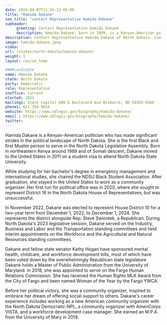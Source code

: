 ```yaml
---
date: 2024-04-07T11:54:12-05:00
title: "Hamida Dakane"
seo_title: "contact Representative Hamida Dakane"
subheader:
     greeting: Contact Representative Hamida Dakane
     description: Hamida Dakane, born in 1989, is a Kenyan-American politician affiliated with the Democratic Party. She serves as a member of the North Dakota House of Representatives, representing District 10. She assumed office on December 1, 2022.
description: Contact Representative Hamida Dakane of North Dakota. Contact information for Hamida Dakane includes email address, phone number, and mailing address.
image: hamida-dakane.jpeg
video:
url: /states/north-dakota/hamida-dakane/
weight: 1
layout: course_home

####candidate
name: Hamida Dakane
state: North Dakota
party: Democratic
role: Representative
inoffice: current
elected: 2023
mailing1: State Capitol 600 E Boulevard Ave Bismarck, ND 58505-0360
phone1: 651-356-9634
website: https://www.ndlegis.gov/biography/hamida-dakane/
email : https://www.ndlegis.gov/biography/hamida-dakane/
twitter:
---
```

Hamida Dakane is a Kenyan-American politician who has made significant strides in the political landscape of North Dakota. She is the first Black and first Muslim person to serve in the North Dakota Legislative Assembly. Born in northeastern Kenya around 1989 and of Somali descent, Dakane moved to the United States in 2011 on a student visa to attend North Dakota State University.

While studying for her bachelor's degree in emergency management and international studies, she chaired the NDSU Black Student Association. After graduation, she stayed in the United States to work as a community organizer. Her first run for political office was in 2020, where she sought to represent District 16 in the North Dakota House of Representatives, but was unsuccessful.

In November 2022, Dakane was elected to represent House District 10 for a two-year term from December 1, 2022, to December 1, 2024. She represents the district alongside Rep. Steve Swiontek, a Republican. During North Dakota's 2023 legislative session, Dakane served on the Industry, Business and Labor and the Transportation standing committees and held interim appointments on the Workforce and the Agricultural and Natural Resources standing committees.

Dakane and fellow state senator Kathy Hogan have sponsored mental health, childcare, and workforce development bills, most of which have been voted down by the overwhelmingly Republican state legislature. Dakane holds a Master of Public Administration from the University of Maryland. In 2018, she was appointed to serve on the Fargo Human Relations Commission. She has received the Human Rights MLK Award from the City of Fargo and been named Woman of the Year by the Fargo YWCA.

Before her political victory, she was a community organizer, inspired to embrace her dream of offering social support to others. Dakane's career experience includes working as a new American community organizer with the North Dakota Democratic-NPL, a community organizer with AmeriCorps VISTA, and a workforce development case manager. She earned an M.P.A. from the University of Mary in 2019.
